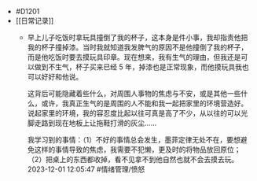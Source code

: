 - #D1201
- [[日常记录]]
	- 早上儿子吃饭时拿玩具撞倒了我的杯子，这本身是件小事，我却指责他把我的杯子撞掉漆。当时我就知道我发脾气的原因不是他撞倒了我的杯子，而是他吃饭时要去摸玩具印章。现在想来，我有生气的理由，但我还是可以做到不生气，杯子买来已经 5 年，掉漆也是正常现象，而他摸玩具我也可以好好和他说。
	  
	  这背后可能隐藏着些什么，对周围人事物的焦虑与不安，或是其他一些什么，或许，我真正生气的是周围的人不能和我一起把家里的环境营造好。说起家里的环境，我的容忍度比起以往可真是高了不少，从以往的可以光脚走路到现在地板上让拖鞋打滑的灰尘…… 
	  
	  我学习到的事情：（1）不好的事情总会发生，墨菲定律无处不在，要想避免这样的事情导致的焦虑，我需要不犯懒，更及时的将物品放回原位；（2）把桌上的东西都收掉，看不见拿不到他自然也就不会去摸去玩。2023-12-01 12:05:47 #情绪管理/愤怒